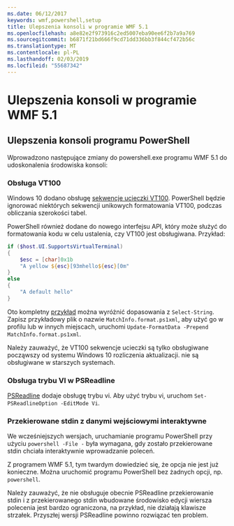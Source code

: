 ```yaml
---
ms.date: 06/12/2017
keywords: wmf,powershell,setup
title: Ulepszenia konsoli w programie WMF 5.1
ms.openlocfilehash: a8e82e2f973916c2ed5007eba90ee6f2b7a9a769
ms.sourcegitcommit: b6871f21bd666f9cd71dd336bb3f844cf472b56c
ms.translationtype: MT
ms.contentlocale: pl-PL
ms.lasthandoff: 02/03/2019
ms.locfileid: "55687342"
---
```

# <a name="console-improvements-in-wmf-51"></a>Ulepszenia konsoli w programie WMF 5.1

## <a name="powershell-console-improvements"></a>Ulepszenia konsoli programu PowerShell

Wprowadzono następujące zmiany do powershell.exe programu WMF 5.1 do udoskonalenia środowiska konsoli:

### <a name="vt100-support"></a>Obsługa VT100

Windows 10 dodano obsługę [sekwencje ucieczki VT100](/windows/console/console-virtual-terminal-sequences).
PowerShell będzie ignorować niektórych sekwencji unikowych formatowania VT100, podczas obliczania szerokości tabel.

PowerShell również dodane do nowego interfejsu API, który może służyć do formatowania kodu w celu ustalenia, czy VT100 jest obsługiwana.
Przykład:

```powershell
if ($host.UI.SupportsVirtualTerminal)
{
    $esc = [char]0x1b
    "A yellow ${esc}[93mhello${esc}[0m"
}
else
{
    "A default hello"
}
```

Oto kompletny [przykład](https://gist.github.com/lzybkr/dcb973dccd54900b67783c48083c28f7) można wyróżnić dopasowania z `Select-String`.
Zapisz przykładowy plik o nazwie `MatchInfo.format.ps1xml`, aby użyć go w profilu lub w innych miejscach, uruchomi `Update-FormatData -Prepend MatchInfo.format.ps1xml`.

Należy zauważyć, że VT100 sekwencje ucieczki są tylko obsługiwane począwszy od systemu Windows 10 rozliczenia aktualizacji. nie są obsługiwane w starszych systemach.

### <a name="vi-mode-support-in-psreadline"></a>Obsługa trybu VI w PSReadline

[PSReadline](https://github.com/lzybkr/PSReadLine) dodaje obsługę trybu vi. Aby użyć trybu vi, uruchom `Set-PSReadlineOption -EditMode Vi`.

### <a name="redirected-stdin-with-interactive-input"></a>Przekierowane stdin z danymi wejściowymi interaktywne

We wcześniejszych wersjach, uruchamianie programu PowerShell przy użyciu `powershell -File -` była wymagana, gdy zostało przekierowane stdin chciała interaktywnie wprowadzanie poleceń.

Z programem WMF 5.1, tym twardym dowiedzieć się, że opcja nie jest już konieczne.
Można uruchomić programu PowerShell bez żadnych opcji, np. `powershell`.

Należy zauważyć, że nie obsługuje obecnie PSReadline przekierowanie stdin i z przekierowanego stdin wbudowane środowisko edycji wiersza polecenia jest bardzo ograniczona, na przykład, nie działają klawisze strzałek.
Przyszłej wersji PSReadline powinno rozwiązać ten problem.